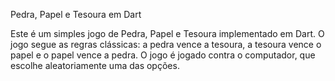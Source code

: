 
Pedra, Papel e Tesoura em Dart

Este é um simples jogo de Pedra, Papel e Tesoura implementado em Dart. O jogo segue as regras clássicas: a pedra vence a tesoura, a tesoura vence o papel e o papel vence a pedra. O jogo é jogado contra o computador, que escolhe aleatoriamente uma das opções.
